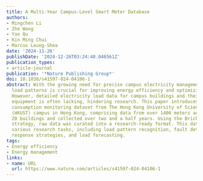 ```yaml
---
title: A Multi-Year Campus-Level Smart Meter Database
authors:
- Mingchen Li
- Zhe Wang
- Yao Qu
- Kin Ming Chui
- Marcus Leung-Shea
date: '2024-11-26'
publishDate: '2024-12-26T03:24:48.046561Z'
publication_types:
- article-journal
publication: '*Nature Publishing Group*'
doi: 10.1038/s41597-024-04106-1
abstract: With the growing need for precise campus electricity management, understanding
  load patterns is crucial for improving energy efficiency and optimizing energy use.
  However, detailed electricity load data for campus buildings and their internal
  equipment is often lacking, hindering research. This paper introduces an energy
  consumption monitoring dataset from The Hong Kong University of Science and Technology
  (HKUST) campus in Hong Kong, comprising data from over 1400 meters across more than
  20 buildings and collected over two and a half years. Using the Brick Schema curation
  strategy, raw data was curated into a research-ready format. This dataset supports
  various research tasks, including load pattern recognition, fault detection, demand
  response strategies, and load forecasting.
tags:
- Energy efficiency
- Energy management
links:
- name: URL
  url: https://www.nature.com/articles/s41597-024-04106-1
---
```

